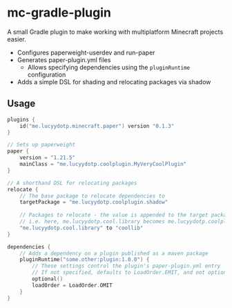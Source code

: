 # mc-gradle-plugin

A small Gradle plugin to make working with multiplatform Minecraft projects easier.

- Configures paperweight-userdev and run-paper
- Generates paper-plugin.yml files
  - Allows specifying dependencies using the `pluginRuntime` configuration
- Adds a simple DSL for shading and relocating packages via shadow

## Usage
```kts
plugins {
    id("me.lucyydotp.minecraft.paper") version "0.1.3"
}

// Sets up paperweight
paper {
    version = "1.21.5"
    mainClass = "me.lucyydotp.coolplugin.MyVeryCoolPlugin"
}

// A shorthand DSL for relocating packages
relocate {
    // The base package to relocate dependencies to
    targetPackage = "me.lucyydotp.coolplugin.shadow"
    
    // Packages to relocate - the value is appended to the target package
    // i.e. here, me.lucyydotp.cool.library becomes me.lucyydotp.coolplugin.shadow.coollib
    "me.lucyydotp.cool.library" to "coollib"
}

dependencies {
    // Adds a dependency on a plugin published as a maven package
    pluginRuntime("some.other:plugin:1.0.0") {
        // These settings control the plugin's paper-plugin.yml entry
        // If not specified, defaults to LoadOrder.EMIT, and not optional
        optional()
        loadOrder = LoadOrder.OMIT
    }
}
```


